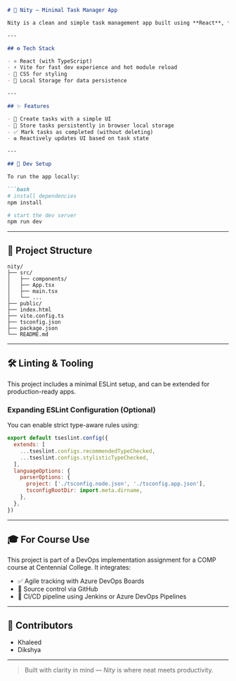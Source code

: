 ```markdown
# 🧠 Nity – Minimal Task Manager App

Nity is a clean and simple task management app built using **React**, **TypeScript**, and **Vite**. It allows users to add tasks, store them in local storage, and mark them as completed — all while maintaining clarity and usability.

---

## ⚙️ Tech Stack

- ⚛️ React (with TypeScript)
- ⚡ Vite for fast dev experience and hot module reload
- 💅 CSS for styling
- 💾 Local Storage for data persistence

---

## ✨ Features

- 📝 Create tasks with a simple UI
- 💾 Store tasks persistently in browser local storage
- ✅ Mark tasks as completed (without deleting)
- ♻️ Reactively updates UI based on task state

---

## 🔧 Dev Setup

To run the app locally:

```bash
# install dependencies
npm install

# start the dev server
npm run dev
```

---

## 📁 Project Structure

```
nity/
├── src/
│   ├── components/
│   ├── App.tsx
│   ├── main.tsx
│   └── ...
├── public/
├── index.html
├── vite.config.ts
├── tsconfig.json
├── package.json
└── README.md
```

---

## 🛠️ Linting & Tooling

This project includes a minimal ESLint setup, and can be extended for production-ready apps.

### Expanding ESLint Configuration (Optional)
You can enable strict type-aware rules using:

```js
export default tseslint.config({
  extends: [
    ...tseslint.configs.recommendedTypeChecked,
    ...tseslint.configs.stylisticTypeChecked,
  ],
  languageOptions: {
    parserOptions: {
      project: ['./tsconfig.node.json', './tsconfig.app.json'],
      tsconfigRootDir: import.meta.dirname,
    },
  },
})
```

---

## 🎓 For Course Use

This project is part of a DevOps implementation assignment for a COMP course at Centennial College. It integrates:

- ✅ Agile tracking with Azure DevOps Boards
- 🔁 Source control via GitHub
- 🚀 CI/CD pipeline using Jenkins or Azure DevOps Pipelines

---

## 👥 Contributors

- Khaleed  
- Dikshya

---

> Built with clarity in mind — *Nity* is where neat meets productivity.
```
